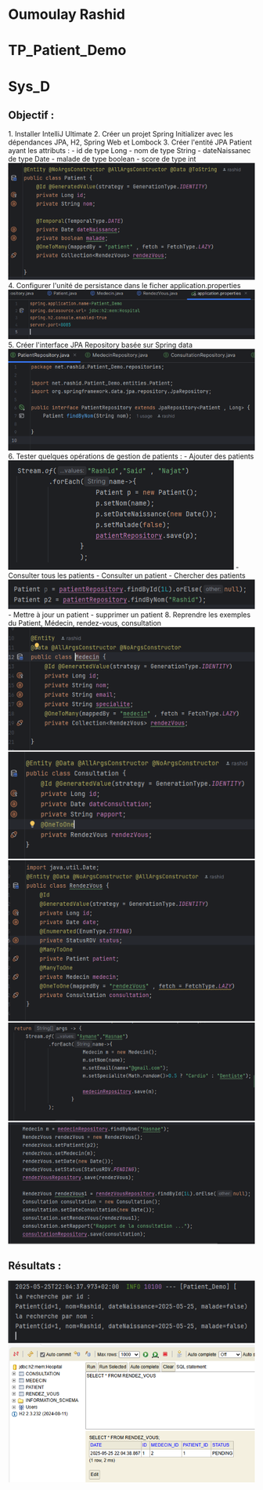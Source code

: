 # Oumoulay Rashid
# TP_Patient_Demo
# Sys_D

<h2>Objectif : </h2>
1. Installer IntelliJ Ultimate
2. Créer un projet Spring Initializer avec les dépendances JPA, H2, Spring Web et Lombock
3. Créer l'entité JPA Patient ayant les attributs :
       - id de type Long
       - nom de type String
       - dateNaissanec de type Date
       - malade de type boolean
       - score de type int
<img src="q3.png" alt="réponse de Q3">
4. Configurer l'unité de persistance dans le ficher application.properties 
<img src="q4.png" alt="réponse de Q4">
5. Créer l'interface JPA Repository basée sur Spring data
<img src="q5.png" alt="réponse de Q5">
6. Tester quelques opérations de gestion de patients :
    - Ajouter des patients
    <img src="q6.1.png" alt="réponse de Q6.1">
    - Consulter tous les patients
    - Consulter un patient
    - Chercher des patients
    <img src="q6.3&4.png" alt="réponse de Q6.3&4">
    - Mettre à jour un patient 
    - supprimer un patient
8. Reprendre les exemples  du Patient, Médecin, rendez-vous, consultation
<img src="q8.1.png" alt="réponse de Q8.1">
<img src="q8.2.png" alt="réponse de Q8.2">
<img src="q8.3.png" alt="réponse de Q8.3">
<img src="q8.4.png" alt="réponse de Q8.4">
<img src="q8.5.png" alt="réponse de Q8.5">
<h2>Résultats : </h2>
<img src="res1.png" alt="res1">
<img src="res2.png" alt="res2">
